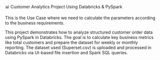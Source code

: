 📊 Customer Analytics Project Using Databricks & PySpark

This is the Use Case where we need to calculate the parameters according to the business requirements.

This project demonstrates how to analyze structured customer order data using PySpark in Databricks. The goal is to calculate key business metrics like total customers and prepare the dataset for weekly or monthly reporting. The dataset used (Superset.csv) is uploaded and processed in Databricks via UI-based file insertion and Spark SQL queries.

